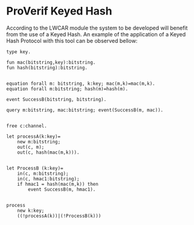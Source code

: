 # ProVerif Keyed Hash

According to the LWCAR module the system to be developed will benefit from the use of a Keyed Hash.
An example of the application of a Keyed Hash Protocol with this tool can be observed bellow:

```terminal
type key.

fun mac(bitstring,key):bitstring.
fun hash(bitstring):bitstring.


equation forall m: bitstring, k:key; mac(m,k)=mac(m,k).
equation forall m:bitstring; hash(m)=hash(m).

event SuccessB(bitstring, bitstring).

query m:bitstring, mac:bitstring; event(SuccessB(m, mac)).


free c:channel.

let processA(k:key)=
    new m:bitstring;
    out(c, m);
    out(c, hash(mac(m,k))).


let ProcessB (k:key)=
    in(c, m:bitstring);
    in(c, hmac1:bitstring);
    if hmac1 = hash(mac(m,k)) then 
        event SuccessB(m, hmac1).


process
    new k:key;
    ((!processA(k))|(!ProcessB(k)))


```